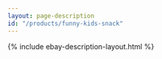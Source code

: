 ```yaml
---
layout: page-description
id: "/products/funny-kids-snack"
---
```


{% include ebay-description-layout.html %}
